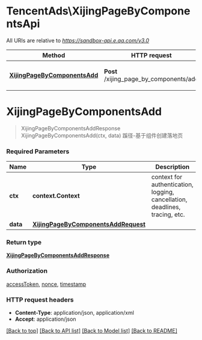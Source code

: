 # TencentAds\XijingPageByComponentsApi

All URIs are relative to *https://sandbox-api.e.qq.com/v3.0*

Method | HTTP request | Description
------------- | ------------- | -------------
[**XijingPageByComponentsAdd**](XijingPageByComponentsApi.md#XijingPageByComponentsAdd) | **Post** /xijing_page_by_components/add | 蹊径-基于组件创建落地页


# **XijingPageByComponentsAdd**
> XijingPageByComponentsAddResponse XijingPageByComponentsAdd(ctx, data)
蹊径-基于组件创建落地页

### Required Parameters

Name | Type | Description  | Notes
------------- | ------------- | ------------- | -------------
 **ctx** | **context.Context** | context for authentication, logging, cancellation, deadlines, tracing, etc.
  **data** | [**XijingPageByComponentsAddRequest**](XijingPageByComponentsAddRequest.md)|  | 

### Return type

[**XijingPageByComponentsAddResponse**](XijingPageByComponentsAddResponse.md)

### Authorization

[accessToken](../README.md#accessToken), [nonce](../README.md#nonce), [timestamp](../README.md#timestamp)

### HTTP request headers

 - **Content-Type**: application/json, application/xml
 - **Accept**: application/json

[[Back to top]](#) [[Back to API list]](../README.md#documentation-for-api-endpoints) [[Back to Model list]](../README.md#documentation-for-models) [[Back to README]](../README.md)

